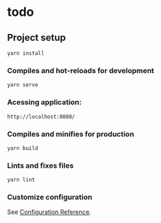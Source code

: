 # todo

## Project setup

```
yarn install
```

### Compiles and hot-reloads for development

```
yarn serve
```

### Acessing application:

```
http://localhost:8080/
```

### Compiles and minifies for production

```
yarn build
```

### Lints and fixes files

```
yarn lint
```

### Customize configuration

See [Configuration Reference](https://cli.vuejs.org/config/).
